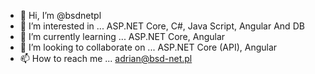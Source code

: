 - 👋 Hi, I’m @bsdnetpl
- 👀 I’m interested in ... ASP.NET Core, C#, Java Script, Angular And DB
- 🌱 I’m currently learning ... ASP.NET Core, Angular
- 💞️ I’m looking to collaborate on ... ASP.NET Core (API), Angular
- 📫 How to reach me ... adrian@bsd-net.pl

<!---
bsdnetpl/bsdnetpl is a ✨ special ✨ repository because its `README.md` (this file) appears on your GitHub profile.
You can click the Preview link to take a look at your changes.
--->
